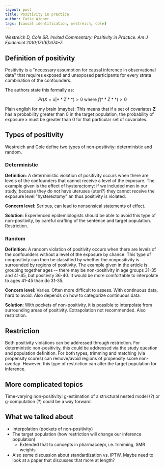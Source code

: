 ```yaml
---
layout: post
title: Positivity in practice
author: Catie Wiener
tags: [causal identification, westreich, cole]
---
```

_Westreich D, Cole SR. Invited Commentary: Positivity in Practice. Am J Epidemiol 2010;171(6):674–7._

## Definition of positivity
Positivity is a "necessary assumption for causal inference in observational data" that requires exposed and unexposed participants for every strata combination of the confounders. 

The authors state this formally as:

$$Pr(X=x|**Z**) > 0 \text{ where }f(**Z**) > 0$$

Plain english for my brain (maybe): This means that if a set of covariates **Z** has a probability greater than 0 in the target population, the probability of exposure x must be  greater than 0 for that particular set of covariates. 

## Types of positivity

Westreich and Cole define two types of non-positivity: deterministic and random. 

### Deterministic
**Definition**: A deterministic violation of positivity occurs when there are levels of the confounders that cannot receive a level of the exposure. The example given is the effect of hysterectomy: if we included men in our study, because they do not have uteruses (uteri?) they cannot receive the exposure level "hysterectomy" an thus positivity is violated. 

**Concern level**: Serious, can lead to nonsensical statements of effect.

**Solution**: Experienced epidemiologists should be able to avoid this type of non-positivity, by careful crafting of the sentence and target population. Restriction.

### Random
**Definition**: A random violation of positivity occurs when there are levels of the confounders without a level of the exposure by chance. This type of nonpositivty can then be classified by whether the nonpositivity is surrounded by regions of positivity. The example given in the article is grouping together ages -- there may be non-positivity in age groups 31-35 and 41-45, but positivity 36-40. It would be more comfortable to interpolate to ages 41-45 than do 31-35. 

**Concern level**: Varies. Often more difficult to assess. With continuous data, hard to avoid. Also depends on how to categorize continuous data.

**Solution**: With pockets of non-positivity, it is possible to interpolate from surrounding areas of positivity. Extrapolation not recommended. Also restriction.


## Restriction

Both positivity violations can be addressed through restriction. For deterministic non-positivity, this could be addressed via the study question and population definition. For both types, trimming and matching (via propensity scores) can remove/avoid regions of propensity score non-overlap. However, this type of restriction can alter the target population for inference. 

## More complicated topics

Time-varying non-positivity! g-estimation of a structural nested model (?) or g-computation (?) could be a way forward. 

## What we talked about

* Interpolation (pockets of non-positivity)
* The target population (how restriction will change our inference population)
    * Extended that to concepts in pharmacoepi, i.e. trimming, SMR weights
* Also some discussion about standardization vs. IPTW. Maybe need to look at a paper that discusses that more at length? 

